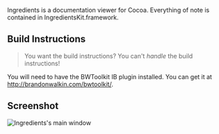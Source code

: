 Ingredients is a documentation viewer for Cocoa. Everything of note is contained in IngredientsKit.framework.

## Build Instructions
> You want the build instructions? You can't *handle* the build instructions!

You will need to have the BWToolkit IB plugin installed. You can get it at <http://brandonwalkin.com/bwtoolkit/>.

## Screenshot

![Ingredients's main window](http://www.fileability.net/snaps/ing6.png)

